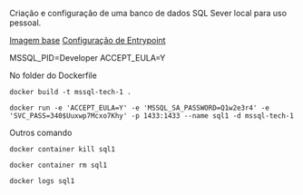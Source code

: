Criação e configuração de uma banco de dados SQL Sever local para uso pessoal.


[Imagem base](https://hub.docker.com/r/microsoft/mssql-server)
[Configuração de Entrypoint](https://github.com/microsoft/mssql-docker/tree/master/linux/preview/examples/mssql-customize)

MSSQL_PID=Developer
ACCEPT_EULA=Y

No folder do Dockerfile
```shell
docker build -t mssql-tech-1 .

docker run -e 'ACCEPT_EULA=Y' -e 'MSSQL_SA_PASSWORD=Q1w2e3r4' -e 'SVC_PASS=340$Uuxwp7Mcxo7Khy' -p 1433:1433 --name sql1 -d mssql-tech-1
```


Outros comando

```shell
docker container kill sql1

docker container rm sql1

docker logs sql1
```